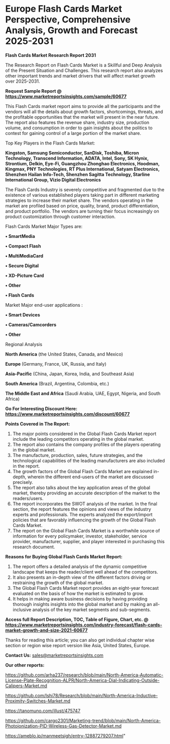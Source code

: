  # Europe Flash Cards Market Perspective, Comprehensive Analysis, Growth and Forecast 2025-2031

<strong>Flash Cards Market Research Report 2031</strong>

The Research Report on Flash Cards Market is a Skillful and Deep Analysis of the Present Situation and Challenges. This research report also analyzes other important trends and market drivers that will affect market growth over 2025-2031.

<strong>Request Sample Report @ <a href=https://www.marketreportsinsights.com/sample/60677>https://www.marketreportsinsights.com/sample/60677</a></strong>

This Flash Cards market report aims to provide all the participants and the vendors will all the details about growth factors, shortcomings, threats, and the profitable opportunities that the market will present in the near future. The report also features the revenue share, industry size, production volume, and consumption in order to gain insights about the politics to contest for gaining control of a large portion of the market share.

Top Key Players in the Flash Cards Market:

<strong>Kingston, Samsung Semiconductor, SanDisk, Toshiba, Micron Technology, Transcend Information, ADATA, Intel, Sony, SK Hynix, Strontium, Delkin, Eye-Fi, Guangzhou Zhonghao Electronics, Hoodman, Kingmax, PNY Technologies, RT Plus International, Satyam Electronics, Shenzhen Hailan Info-Tech, Shenzhen Sagitta Technology, Starline International Group, Vizio Digital Electronics</strong>

The Flash Cards Industry is severely competitive and fragmented due to the existence of various established players taking part in different marketing strategies to increase their market share. The vendors operating in the market are profiled based on price, quality, brand, product differentiation, and product portfolio. The vendors are turning their focus increasingly on product customization through customer interaction.

Flash Cards Market Major Types are:

<strong>• SmartMedia

• Compact Flash

• MultiMediaCard

• Secure Digital

• XD-Picture Card

• Other

• Flash Cards</strong>

Market Major end-user applications :

<strong>• Smart Devices

• Cameras/Camcorders

• Other</strong>

Regional Analysis

</u><strong><b>North America</b></strong> (the United States, Canada, and Mexico)

<strong><b>Europe </b></strong>(Germany, France, UK, Russia, and Italy)

<strong><b>Asia-Pacific</b></strong> (China, Japan, Korea, India, and Southeast Asia)

<strong><b>South America</b></strong> (Brazil, Argentina, Colombia, etc.)

<strong><b>The Middle East and Africa</b></strong> (Saudi Arabia, UAE, Egypt, Nigeria, and South Africa)

<strong>Go For Interesting Discount Here: <a href=https://www.marketreportsinsights.com/discount/60677>https://www.marketreportsinsights.com/discount/60677</a></strong>

<strong>Points Covered in The Report:</strong>
<ol>
  <li>The major points considered in the Global Flash Cards Market report include the leading competitors operating in the global market.</li>
  <li>The report also contains the company profiles of the players operating in the global market.</li>
  <li>The manufacture, production, sales, future strategies, and the technological capabilities of the leading manufacturers are also included in the report.</li>
  <li>The growth factors of the Global Flash Cards Market are explained in-depth, wherein the different end-users of the market are discussed precisely.</li>
  <li>The report also talks about the key application areas of the global market, thereby providing an accurate description of the market to the readers/users.</li>
  <li>The report incorporates the SWOT analysis of the market. In the final section, the report features the opinions and views of the industry experts and professionals. The experts analyzed the export/import policies that are favorably influencing the growth of the Global Flash Cards Market.</li>
  <li>The report on the Global Flash Cards Market is a worthwhile source of information for every policymaker, investor, stakeholder, service provider, manufacturer, supplier, and player interested in purchasing this research document.</li>
</ol>
<strong>Reasons for Buying Global Flash Cards Market Report:</strong>

<ol>
  <li>The report offers a detailed analysis of the dynamic competitive landscape that keeps the reader/client well ahead of the competitors.</li>
  <li>It also presents an in-depth view of the different factors driving or restraining the growth of the global market.</li>
  <li>The Global Flash Cards Market report provides an eight-year forecast evaluated on the basis of how the market is estimated to grow.</li>
  <li>It helps in making aware business decisions by having providing thorough insights insights into the global market and by making an all-inclusive analysis of the key market segments and sub-segments.</li>
</ol>
<strong>Access full Report Description, TOC, Table of Figure, Chart, etc. @ <a href=https://www.marketreportsinsights.com/industry-forecast/flash-cards-market-growth-and-size-2021-60677>https://www.marketreportsinsights.com/industry-forecast/flash-cards-market-growth-and-size-2021-60677</a></strong>


Thanks for reading this article; you can also get individual chapter wise section or region wise report version like Asia, United States, Europe.

<strong>Contact Us:</strong>
sales@marketreportsinsights.com

<strong>Our other reports:</strong>

<a href=https://github.com/arha237/research/blob/main/North-America-Automatic-License-Plate-Recognition-ALPR/North-America-Dial-Indicating-Outside-Calipers-Market.md>https://github.com/arha237/research/blob/main/North-America-Automatic-License-Plate-Recognition-ALPR/North-America-Dial-Indicating-Outside-Calipers-Market.md</a>

<a href=https://github.com/Ishi78/Research/blob/main/North-America-Inductive-Proximity-Switches-Market.md>https://github.com/Ishi78/Research/blob/main/North-America-Inductive-Proximity-Switches-Market.md</a>

<a href=https://tanomuno.com/illust/475747>https://tanomuno.com/illust/475747</a>

<a href=https://github.com/cargo2301/Marketing-trend/blob/main/North-America-Photoionization-PID-Wireless-Gas-Detector-Market.md>https://github.com/cargo2301/Marketing-trend/blob/main/North-America-Photoionization-PID-Wireless-Gas-Detector-Market.md</a>

<a href=https://ameblo.jp/manmeetsigh/entry-12887279207.html>https://ameblo.jp/manmeetsigh/entry-12887279207.html</a>"
